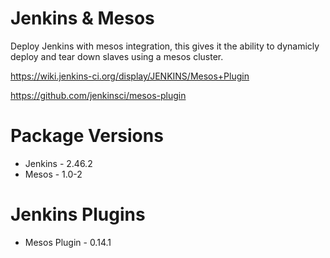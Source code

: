# Jenkins & Mesos

Deploy  Jenkins with mesos integration, this gives it the ability to dynamicly deploy and tear down slaves using a mesos cluster.

https://wiki.jenkins-ci.org/display/JENKINS/Mesos+Plugin

https://github.com/jenkinsci/mesos-plugin

# Package Versions

* Jenkins - 2.46.2
* Mesos - 1.0-2

# Jenkins Plugins

* Mesos Plugin - 0.14.1
